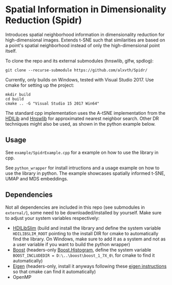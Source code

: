 # Spatial Information in Dimensionality Reduction (Spidr)

Introduces spatial neighborhood information in dimensionality reduction for high-dimensional images. 
Extends t-SNE such that similarities are based on a point's spatial neighborhood instead of only the high-dimensional point itself.

To clone the repo and its external submodules (hnswlib, glfw, spdlog):

```git clone --recurse-submodule https://github.com/alxvth/Spidr/```

Currently, only builds on Windows, tested with Visual Studio 2017. Use cmake for setting up the project:
```
mkdir build
cd build
cmake .. -G "Visual Studio 15 2017 Win64"
```

The standard cpp implementation uses the A-tSNE implementation from the [HDILib](https://github.com/biovault/HDILib) and [Hnswlib](https://github.com/nmslib/hnswlib) for approximated nearest neighbor search. Other DR techniques might also be used, as shown in the python example below.

## Usage

See `example/SpidrExample.cpp` for a example on how to use the library in cpp.

See `python_wrapper` for install intructions and a usage example on how to use the library in python. The example showcases spatially informed t-SNE, UMAP and MDS embeddings.

## Dependencies
Not all dependencies are included in this repo (see submodules in `external/`), some need to be downloaded/installed by yourself. 
Make sure to adjust your system variables respectively:
- [HDILibSlim](https://github.com/alxvth/HDILib-slim) (build and install the library and define the system variable `HDILIBSLIM_ROOT` pointing to the install DIR for cmake to automatically find the library. On Windows, make sure to add it as a system and not as a user variable if you want to build the python wrapper)
- [Boost](https://www.boost.org/) (headers-only [Boost.Histogram](https://www.boost.org/doc/libs/1_73_0/libs/histogram/doc/html/index.html), define the system variable `BOOST_INCLUDEDIR = D:\..\boost\boost_1_7X_0\` for cmake to find it automatically)
- [Eigen](http://eigen.tuxfamily.org/index.php?title=Main_Page) (headers-only, install it anyways following these [eigen instructions](https://gitlab.com/libeigen/eigen/-/blob/master/INSTALL) so that cmake can find it automatically)
- OpenMP
